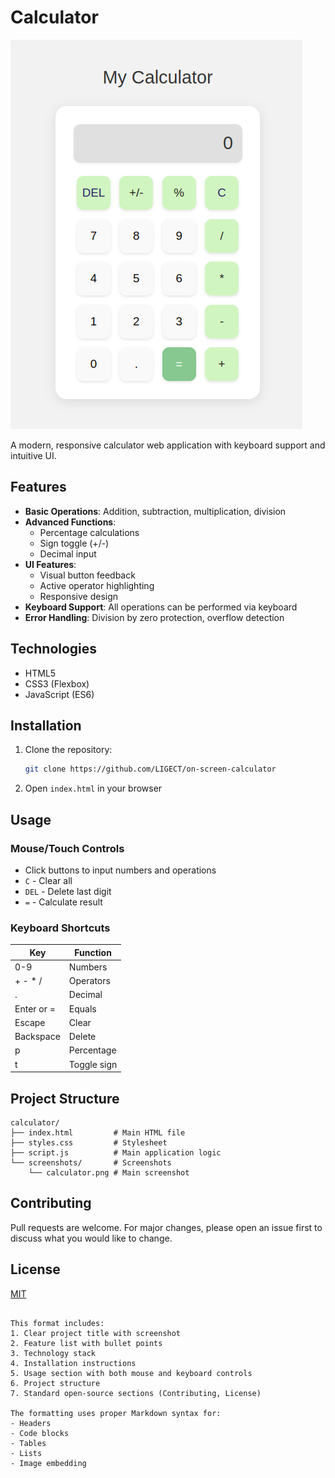 # Calculator

![Calculator Preview](./screenshots/calculator.png)

A modern, responsive calculator web application with keyboard support and intuitive UI.

## Features

- **Basic Operations**: Addition, subtraction, multiplication, division
- **Advanced Functions**:
  - Percentage calculations
  - Sign toggle (+/-)
  - Decimal input
- **UI Features**:
  - Visual button feedback
  - Active operator highlighting
  - Responsive design
- **Keyboard Support**: All operations can be performed via keyboard
- **Error Handling**: Division by zero protection, overflow detection

## Technologies

- HTML5
- CSS3 (Flexbox)
- JavaScript (ES6)

## Installation

1. Clone the repository:

   ```bash
   git clone https://github.com/LIGECT/on-screen-calculator
   ```

2. Open `index.html` in your browser

## Usage

### Mouse/Touch Controls

- Click buttons to input numbers and operations
- `C` - Clear all
- `DEL` - Delete last digit
- `=` - Calculate result

### Keyboard Shortcuts

| Key        | Function    |
| ---------- | ----------- |
| 0-9        | Numbers     |
| + - \* /   | Operators   |
| .          | Decimal     |
| Enter or = | Equals      |
| Escape     | Clear       |
| Backspace  | Delete      |
| p          | Percentage  |
| t          | Toggle sign |

## Project Structure

```
calculator/
├── index.html         # Main HTML file
├── styles.css         # Stylesheet
├── script.js          # Main application logic
└── screenshots/       # Screenshots
    └── calculator.png # Main screenshot
```

## Contributing

Pull requests are welcome. For major changes, please open an issue first to discuss what you would like to change.

## License

[MIT](https://choosealicense.com/licenses/mit/)

```

This format includes:
1. Clear project title with screenshot
2. Feature list with bullet points
3. Technology stack
4. Installation instructions
5. Usage section with both mouse and keyboard controls
6. Project structure
7. Standard open-source sections (Contributing, License)

The formatting uses proper Markdown syntax for:
- Headers
- Code blocks
- Tables
- Lists
- Image embedding

```
